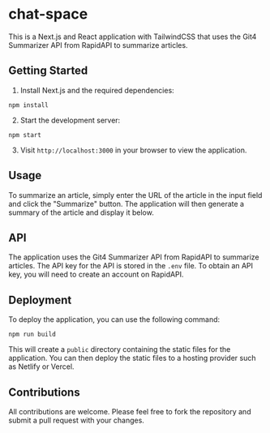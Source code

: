 # chat-space

This is a Next.js and React application with TailwindCSS that uses the Git4 Summarizer API from RapidAPI to summarize articles.

## Getting Started

1. Install Next.js and the required dependencies:

```
npm install
```

2. Start the development server:

```
npm start
```

3. Visit `http://localhost:3000` in your browser to view the application.

## Usage

To summarize an article, simply enter the URL of the article in the input field and click the "Summarize" button. The application will then generate a summary of the article and display it below.

## API

The application uses the Git4 Summarizer API from RapidAPI to summarize articles. The API key for the API is stored in the `.env` file. To obtain an API key, you will need to create an account on RapidAPI.

## Deployment

To deploy the application, you can use the following command:

```
npm run build
```

This will create a `public` directory containing the static files for the application. You can then deploy the static files to a hosting provider such as Netlify or Vercel.

## Contributions

All contributions are welcome. Please feel free to fork the repository and submit a pull request with your changes.
